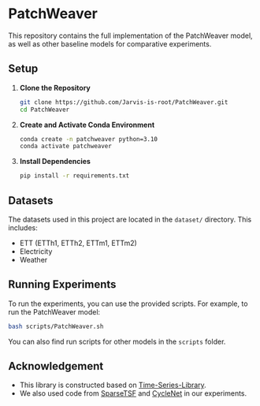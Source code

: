 # PatchWeaver

This repository contains the full implementation of the PatchWeaver model, as well as other baseline models for comparative experiments.

## Setup

1.  **Clone the Repository**

    ```bash
    git clone https://github.com/Jarvis-is-root/PatchWeaver.git
    cd PatchWeaver
    ```

2.  **Create and Activate Conda Environment**

    ```bash
    conda create -n patchweaver python=3.10
    conda activate patchweaver
    ```

3.  **Install Dependencies**

    ```bash
    pip install -r requirements.txt
    ```

## Datasets

The datasets used in this project are located in the `dataset/` directory. This includes:
- ETT (ETTh1, ETTh2, ETTm1, ETTm2)
- Electricity
- Weather

## Running Experiments

To run the experiments, you can use the provided scripts. For example, to run the PatchWeaver model:

```bash
bash scripts/PatchWeaver.sh
```

You can also find run scripts for other models in the `scripts` folder.

## Acknowledgement

*   This library is constructed based on [Time-Series-Library](https://github.com/thuml/Time-Series-Library).
*   We also used code from [SparseTSF](https://github.com/lss-1138/SparseTSF) and [CycleNet](https://github.com/ACAT-SCUT/CycleNet) in our experiments.